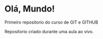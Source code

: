 # Olá, Mundo!
 Primeiro repositorio do curso de GIT e GITHUB

Repositorio criado durante uma aula ao vivo.